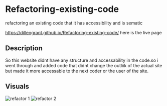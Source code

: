 # Refactoring-existing-code
refactoring an existing code that it has accessibility and is sematic

https://dillengrant.github.io/Refactoring-existing-code/ here is the live page

## Description

So this website didnt have any structure and accessability in the code.so i went through and added code that didnt change the outliik of the actual site but made it more accessable to the next coder or the user of the site.


## Visuals

![refactor 1](https://github.com/DillenGrant/Refactoring-existing-code/assets/141671652/62c17836-6698-46b0-bbcc-7ea387d37d16)
![refactor 2](https://github.com/DillenGrant/Refactoring-existing-code/assets/141671652/10a00ab7-49f5-496a-8de4-942b76c5ad31)